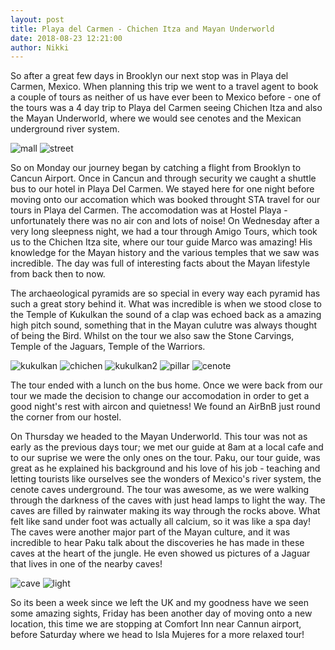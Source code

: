 ```yaml
---
layout: post
title: Playa del Carmen - Chichen Itza and Mayan Underworld
date: 2018-08-23 12:21:00
author: Nikki
---
```

So after a great few days in Brooklyn our next stop was in Playa del Carmen, Mexico. When planning this trip we went to a travel agent to book a couple of tours as neither of us have ever been to Mexico before - one of the tours was a 4 day trip to Playa del Carmen seeing Chichen Itza and also the Mayan Underworld, where we would see cenotes and the Mexican underground river system.

![mall](/assets/img/playa/mall.jpg)
![street](/assets/img/playa/street.jpg)

So on Monday our journey began by catching a flight from Brooklyn to Cancun Airport. Once in Cancun and through security we caught a shuttle bus to our hotel in Playa Del Carmen. We stayed here for one night before moving onto our accomation which was booked throught STA travel for our tours in Playa del Carmen. The accomodation was at Hostel Playa - unfortunately there was no air con and lots of noise! On Wednesday after a very long sleepness night, we had a tour through Amigo Tours, which took us to the Chichen Itza site, where our tour guide Marco was amazing! His knowledge for the Mayan history and the various temples that we saw was incredible. The day was full of interesting facts about the Mayan lifestyle from back then to now.

The archaeological pyramids are so special in every way each pyramid has such a great story behind it. What was incredible is when we stood close to the Temple of Kukulkan the sound of a clap was echoed back as a amazing high pitch sound, something that in the Mayan culutre was always thought of being the Bird. Whilst on the tour we also saw the Stone Carvings, Temple of the Jaguars, Temple of the Warriors.

![kukulkan](/assets/img/playa/kukulkan.jpg)
![chichen](/assets/img/playa/chichen.jpg)
![kukulkan2](/assets/img/playa/kukulkan2.jpg)
![pillar](/assets/img/playa/pillar.jpg)
![cenote](/assets/img/playa/cenote.jpg)

The tour ended with a lunch on the bus home. Once we were back from our tour we made the decision to change our accomodation in order to get a good night's rest with aircon and quietness! We found an AirBnB just round the corner from our hostel.

On Thursday we headed to the Mayan Underworld. This tour was not as early as the previous days tour; we met our guide at 8am at a local cafe and to our suprise we were the only ones on the tour. Paku, our tour guide, was great as he explained his background and his love of his job - teaching and letting tourists like ourselves see the wonders of Mexico's river system, the cenote caves underground. 
The tour was awesome, as we were walking through the darkness of the caves with just head lamps to light the way. The caves are filled by rainwater making its way through the rocks above. What felt like sand under foot was actually all calcium, so it was like a spa day! The caves were another major part of the Mayan culture, and it was incredible to hear Paku talk about the discoveries he has made in these caves at the heart of the jungle. He even showed us pictures of a Jaguar that lives in one of the nearby caves!

![cave](/assets/img/playa/cave.jpg)
![light](/assets/img/playa/light.jpg)

So its been a week since we left the UK and my goodness have we seen some amazing sights, Friday has been another day of moving onto a new location, this time we are stopping at Comfort Inn near Cannun airport, before Saturday where we head to Isla Mujeres for a more relaxed tour!